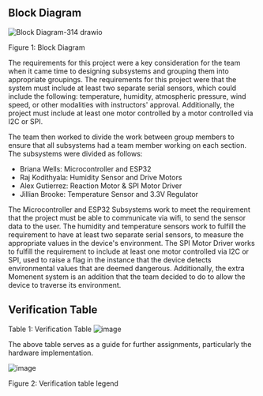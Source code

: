 ## Block Diagram

![Block Diagram-314 drawio](https://github.com/Abs0lute-Zer0/AbsoluteZero.github.io/assets/135275139/d96d9163-7405-451e-9555-377c92c6c9dc)

Figure 1: Block Diagram

The requirements for this project were a key consideration for the team when it came time to designing subsystems and grouping them into appropriate groupings. The requirements for this project were that the system must include at least two separate serial sensors, which could include the following: temperature, humidity, atmospheric pressure, wind speed, or other modalities with instructors' approval. Additionally, the project must include at least one motor controlled by a motor controlled via I2C or SPI.

The team then worked to divide the work between group members to ensure that all subsystems had a team member working on each section. The subsystems were divided as follows: 
* Briana Wells: Microcontroller and ESP32
* Raj Kodithyala: Humidity Sensor and Drive Motors
* Alex Gutierrez: Reaction Motor & SPI Motor Driver
* Jillian Brooke: Temperature Sensor and 3.3V Regulator

The Microcontroller and ESP32 Subsystems work to meet the requirement that the project must be able to communicate via wifi, to send the sensor data to the user. The humidity and temperature sensors work to fulfill the requirement to have at least two separate serial sensors, to measure the appropriate values in the device's environment. The SPI Motor Driver works to fulfill the requirement to include at least one motor controlled via I2C or SPI, used to raise a flag in the instance that the device detects environmental values that are deemed dangerous. Additionally, the extra Momenent system is an addition that the team decided to do to allow the device to traverse its environment.

## Verification Table

Table 1: Verification Table
![image](https://github.com/Abs0lute-Zer0/AbsoluteZero.github.io/assets/156485138/2a1b9f25-7edb-46dd-b786-642442e6027e)

The above table serves as a guide for further assignments, particularly the hardware implementation.


![image](https://github.com/Abs0lute-Zer0/AbsoluteZero.github.io/assets/156485138/266b5221-b74f-4d66-876d-0c172998cfbf)

Figure 2: Verification table legend
